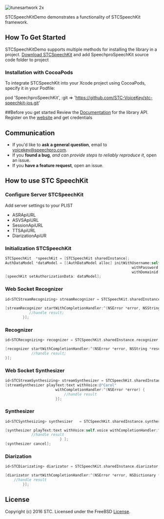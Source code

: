 ![itunesartwork 2x](https://user-images.githubusercontent.com/20855360/42330705-644607a8-807c-11e8-8de8-5dede6f49ed6.png)

STCSpeechKitDemo demonstrates a functionality of STCSpeechKit framework. 

## How To Get Started
STCSpeechKitDemo supports multiple methods for installing the library in a project.
[Download STCSpeechKit](https://github.com/STC-VoiceKey/stc-speechkit-ios/archive/master.zip) and add SpeechproSpeechKit  source code folder to project

### Installation with CocoaPods
To integrate STCSpeechKit into your Xcode project using CocoaPods, specify it in your Podfile:

pod 'SpeechproSpeechKit', :git => 'https://github.com/STC-VoiceKey/stc-speechkit-ios.git'


##Before you get started
Review the [Documentation](https://stc-voicekey.github.io/stc-speechkit-ios/html/index.html) for the library API.
Register on the [website](https://cp.speechpro.com/) and get credentials

## Communication
- If you'd like to **ask a general question**, email to voicekey@speechpro.com.
- If you **found a bug**, _and can provide steps to reliably reproduce it_, open an issue.
- If you **have a feature request**, open an issue.

## How to use STC SpeechKit

### Configure Server STCSpeechKit
Add server settings to your PLIST
-  ASRApiURL
-  ASVSApiURL
-  SessionApiURL
-  TTSApiURL
-  DiarizationApiUR

### Initialization STCSpeechKit
```objective-c
STCSpeechKit  *speechKit = [STCSpeechKit sharedInstance];
AuthDataModel *dataModel = [[AuthDataModel alloc] initWithUsername:self.usernameTextField.text
                                                          withPassword:self.passwordTextField.text
                                                          withDomainid:self.domainidTextField.text];
[speechKit setAuthorizationData: dataModel];
```

### Web Socket Recognizer
```objective-c
id<STCStreamRecognizing> streamRecognizer = STCSpeechKit.sharedInstance.streamRecognizer;
        
[streamRecognizer startWithCompletionHandler:^(NSError *error, NSString *result) {
           //handle result;
        }];
```

### Recognizer
```objective-c
id<STCRecognizing> recognizer = STCSpeechKit.sharedInstance.recognizer;;

[recognizer startWithCompletionHandler:^(NSError *error, NSString *result) {
            //handle result;
}];
```

### Web Socket Synthesizer

```objective-c
id<STCStreamSynthesizing> streamSynthesizer = STCSpeechKit.sharedInstance.streamSynthesizer;
[streamSynthesizer playText:text withVoice:@"Carol"
                       withCompletionHandler:^(NSError *error) {
                           //handle result
                       }];
```

### Synthesizer
```objective-c
id<STCSynthesizing> synthesizer   = STCSpeechKit.sharedInstance.synthesizer;

[synthesizer playText:text withVoice:self.voice withCompletionHandler:^(NSError *error) {
			//handle result
                         } ];
[synthesizer cancel];
```

### Diarization
```objective-c
id<STCDiarizating> diarizator = STCSpeechKit.sharedInstance.diarizator;

[diarizator startWithCompletionHandler:^(NSError *error, NSDictionary *result) {
	//handle result
        }];
```

## License

Copyright (c) 2016 STC. Licensed under the FreeBSD <a href="https://onepass.tech/license-agreement.html">License</a>.
